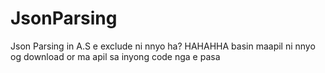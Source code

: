 # JsonParsing
Json Parsing in A.S
e exclude ni nnyo ha? HAHAHHA basin maapil ni nnyo og download or ma apil sa inyong code nga e pasa
